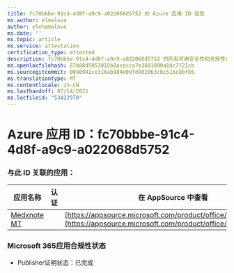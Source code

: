 ```yaml
---
title: fc70bbbe-91c4-4d8f-a9c9-a022068d5752 的 Azure 应用 ID 信息
ms.author: elmalova
author: elenamalova
ms.date: ''
ms.topic: article
ms.service: attestation
certification_type: attested
description: fc70bbbe-91c4-4d8f-a9c9-a022068d5752 的所有可用安全性和合规性信息。
ms.openlocfilehash: 87b88d5053015b8acecca7e3601090a1dc7721cb
ms.sourcegitcommit: 0098942ce316ab984e09fd9d2063cbc516c8bfb5
ms.translationtype: MT
ms.contentlocale: zh-CN
ms.lasthandoff: 07/14/2021
ms.locfileid: "53422970"
---
```

# <a name="azure-app-id-fc70bbbe-91c4-4d8f-a9c9-a022068d5752"></a>Azure 应用 ID：fc70bbbe-91c4-4d8f-a9c9-a022068d5752


### <a name="apps-associated-with-this-id"></a>与此 ID 关联的应用：
| **应用名称** | **认证** | **在 AppSource 中查看** |
|-|-|-|
| [Medxnote MT](https://docs.microsoft.com/en-us/microsoft-365-app-certification/forward/WA200001823) |  | [https://appsource.microsoft.com/product/office/WA200001823](https://appsource.microsoft.com/product/office/WA200001823) |

### <a name="microsoft-365-app-compliance-status"></a>Microsoft 365应用合规性状态
- Publisher证明状态：已完成
